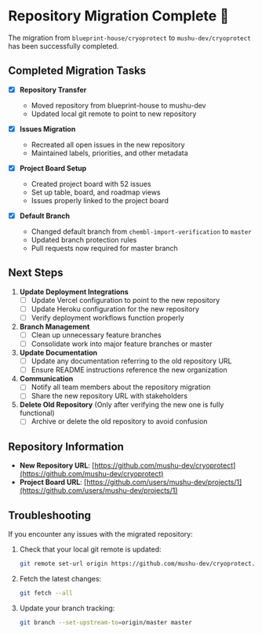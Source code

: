 # Repository Migration Complete 🎉

The migration from `blueprint-house/cryoprotect` to `mushu-dev/cryoprotect` has been successfully completed.

## Completed Migration Tasks

- [x] **Repository Transfer**
  - Moved repository from blueprint-house to mushu-dev
  - Updated local git remote to point to new repository

- [x] **Issues Migration**
  - Recreated all open issues in the new repository
  - Maintained labels, priorities, and other metadata

- [x] **Project Board Setup**
  - Created project board with 52 issues
  - Set up table, board, and roadmap views
  - Issues properly linked to the project board

- [x] **Default Branch**
  - Changed default branch from `chembl-import-verification` to `master`
  - Updated branch protection rules
  - Pull requests now required for master branch

## Next Steps

1. **Update Deployment Integrations**
   - [ ] Update Vercel configuration to point to the new repository
   - [ ] Update Heroku configuration for the new repository
   - [ ] Verify deployment workflows function properly

2. **Branch Management**
   - [ ] Clean up unnecessary feature branches
   - [ ] Consolidate work into major feature branches or master

3. **Update Documentation**
   - [ ] Update any documentation referring to the old repository URL
   - [ ] Ensure README instructions reference the new organization

4. **Communication**
   - [ ] Notify all team members about the repository migration
   - [ ] Share the new repository URL with stakeholders

5. **Delete Old Repository** (Only after verifying the new one is fully functional)
   - [ ] Archive or delete the old repository to avoid confusion

## Repository Information

- **New Repository URL**: [https://github.com/mushu-dev/cryoprotect](https://github.com/mushu-dev/cryoprotect)
- **Project Board URL**: [https://github.com/users/mushu-dev/projects/1](https://github.com/users/mushu-dev/projects/1)

## Troubleshooting

If you encounter any issues with the migrated repository:

1. Check that your local git remote is updated:
   ```bash
   git remote set-url origin https://github.com/mushu-dev/cryoprotect.git
   ```

2. Fetch the latest changes:
   ```bash
   git fetch --all
   ```

3. Update your branch tracking:
   ```bash
   git branch --set-upstream-to=origin/master master
   ```
